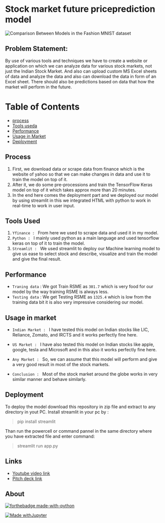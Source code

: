 # **Stock market future priceprediction model**
![Comparison Between Models in the Fashion MNIST dataset](https://cdn1.iconfinder.com/data/icons/social-messaging-ui-color-shapes/128/analytics-circle-blue-512.png)

## Problem Statement:
By use of various tools and techniques we have to create a website or application on which we can analyze data for various stock markets, not just the Indian Stock Market. And also can upload custom MS Excel sheets of data and analyze the data and also can download the data in form of an Excel sheet. There should also be predictions based on data that how the market will perform in the future. 

# Table of Contents
* [process](https://github.com/Akashkunwar/IIT-Madras-Datahacks#Process)
* [Tools useda](https://github.com/Akashkunwar/IIT-Madras-Datahacks#Tools_used)
* [Performance](https://github.com/Akashkunwar/IIT-Madras-Datahacks#Peformance)
* [Usage in Market](https://github.com/Akashkunwar/IIT-Madras-Datahacks#Usage_in_market)
* [Deployment](https://github.com/Akashkunwar/IIT-Madras-Datahacks#Deployment)

## Process

1. First, we download data or scrape data from finance which is the website of yahoo so that we can make changes in data and use it to train the model on top of it.
2. After it, we do some pre-processions and train the TensorFlow Keras model on top of it which takes approx more than 20 minutes.
3. In the end here comes the deployment part and we deployed our model by using streamlit in this we integrated HTML with python to work in real-time to work in user input.

## Tools Used

1. `Yfinance : ` From here we used to scrape data and used it in my model.
2. `Python : ` I mainly used python as a main language and used tensorflow keras on top of it to train the model.
3. `Streamlit : ` We used streamlit to deploy our Machine learning model to give us ease to select stock and describe, visualize and train the model and give the final result.

## Performance

* `Traning data` : 
 We got Train RSME as `301.7` which is very food for our model by the way training RSME is always less.
 * `Testing data` : 
 We get Testing RSME as `1325.4` which is low from the training data bit it is also very impressive considering our model.
 

## Usage in market

*   `Indian Market : `
 I have tested this model on Indian stocks like LIC, Reliance, Zomato, and IRCTS and it works perfectly fine here.

*   `US Market : `
 I have also tested this model on Indian stocks like apple, google, tesla and Microsoft and in this also it works perfectly fine here.

*   `Any Market : `
 So, we can assume that this model will perform and give a very good result in most of the stock markets.

*   `Conclusion : `
 Most of the stock market around the globe works in very similar manner and behave similarly.

## Deployment
To deploy the model download this repository in zip file and extract to any directory in yout PC.
Install streamlit in your pc by :
> pip install streamlit

Than run the powercell or command pannel in the same directory where you have extracted file and enter command:
> streamlit run app.py

## Links
* [Youtube video link](https://youtu.be/UupM2qIrpZc)
* [Pitch deck link](https://www.canva.com/design/DAFJNYBIu5c/eKIMjsM6s8t9mNsNB3CqMg/edit?utm_content=DAFJNYBIu5c&utm_campaign=designshare&utm_medium=link2&utm_source=sharebutton)

## About
[![forthebadge made-with-python](http://ForTheBadge.com/images/badges/made-with-python.svg)](https://www.python.org/)

[![Made withJupyter](https://img.shields.io/badge/Made%20with-Jupyter-orange?style=for-the-badge&logo=Jupyter)](https://jupyter.org/try)


